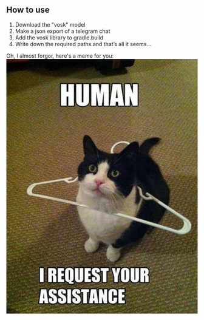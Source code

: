 ## How to use

1. Download the "vosk" model
2. Make a json export of a telegram chat
3. Add the vosk library to gradle.build
4. Write down the required paths and that’s all it seems...

Oh, I almost forgor, here's a meme for you:
![meme](https://github.com/Plugway/lkTelegramExportSTT/blob/main/media/meme.jpeg)
